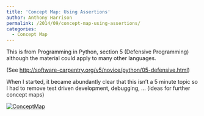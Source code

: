 ```yaml
---
title: 'Concept Map: Using Assertions'
author: Anthony Harrison
permalink: /2014/09/concept-map-using-assertions/
categories:
  - Concept Map
---
```

This is from Programming in Python, section 5 (Defensive Programming) although the material could apply to many other languages.

(See http://software-carpentry.org/v5/novice/python/05-defensive.html)

When I started, it became abundantly clear that this isn&#8217;t a 5 minute topic so I had to remove test driven development, debugging, &#8230; (ideas for further concept maps)

[<img class="alignnone size-medium wp-image-8628" alt="ConceptMap" src="http://teaching.software-carpentry.org/wp-content/uploads/2014/09/ConceptMap-300x168.png" />][1]

 [1]: http://teaching.software-carpentry.org/wp-content/uploads/2014/09/ConceptMap.png
